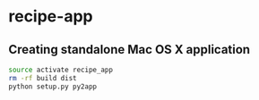 # recipe-app

## Creating standalone Mac OS X application 

```bash
source activate recipe_app
rm -rf build dist
python setup.py py2app
```


